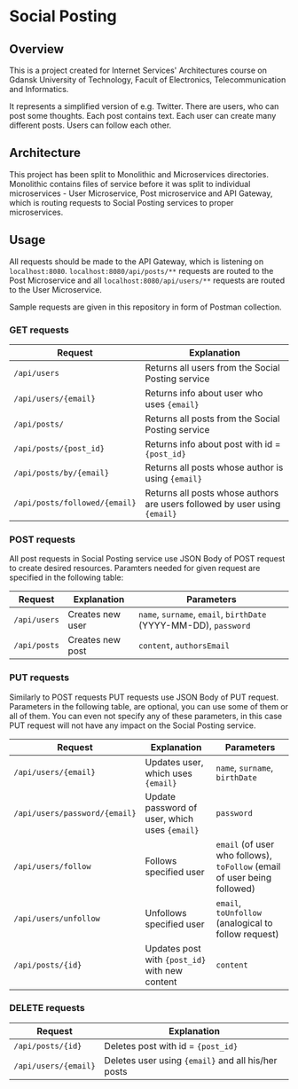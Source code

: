 # Social Posting

## Overview
This is a project created for Internet Services' Architectures course on Gdansk University of Technology, Facult of Electronics, Telecommunication and Informatics.

It represents a simplified version of e.g. Twitter. There are users, who can post some thoughts. Each post contains text. Each user can create many different posts. Users can follow each other.

## Architecture
This project has been split to Monolithic and Microservices directories. Monolithic contains files of service before it was split to individual microservices - User Microservice, Post microservice and API Gateway, which is routing requests to Social Posting services to proper microservices.

## Usage
All requests should be made to the API Gateway, which is listening on `localhost:8080`. `localhost:8080/api/posts/**` requests are routed to the Post Microservice and all `localhost:8080/api/users/**` requests are routed to the User Microservice.

Sample requests are given in this repository in form of Postman collection.

### GET requests
| Request | Explanation |
|---|---|
| `/api/users` | Returns all users from the Social Posting service |
| `/api/users/{email}` | Returns info about user who uses `{email}` |
| `/api/posts/` | Returns all posts from the Social Posting service |
| `/api/posts/{post_id}` | Returns info about post with id = `{post_id}` |
| `/api/posts/by/{email}` | Returns all posts whose author is using `{email}` |
| `/api/posts/followed/{email}` | Returns all posts whose authors are users followed by user using `{email}` |


### POST requests
All post requests in Social Posting service use JSON Body of POST request to create desired resources. Paramters needed for given request are specified in the following table:  

| Request | Explanation | Parameters |
|---|---|---|
| `/api/users` | Creates new user | `name`, `surname`, `email`, `birthDate` (YYYY-MM-DD), `password` |
| `/api/posts` | Creates new post | `content`, `authorsEmail` |

### PUT requests
Similarly to POST requests PUT requests use JSON Body of PUT request. Parameters in the following table, are optional, you can use some of them or all of them. You can even not specify any of these parameters, in this case PUT request will not have any impact on the Social Posting service.

| Request | Explanation | Parameters |
|---|---|---|
| `/api/users/{email}` | Updates user, which uses `{email}` | `name`, `surname`, `birthDate` |
| `/api/users/password/{email}` | Update password of user, which uses `{email}` | `password`
| `/api/users/follow` | Follows specified user | `email` (of user who follows), `toFollow` (email of user being followed) |
| `/api/users/unfollow` | Unfollows specified user | `email`, `toUnfollow` (analogical to follow request) |
| `/api/posts/{id}` | Updates post with `{post_id}` with new content | `content` |

### DELETE requests
| Request | Explanation |
|---|---|
| `/api/posts/{id}` | Deletes post with id = `{post_id}` |
| `/api/users/{email}` | Deletes user using `{email}` and all his/her posts |